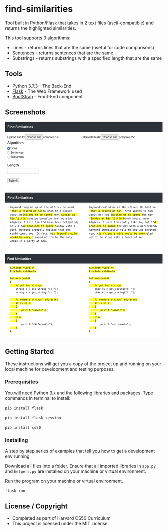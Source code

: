 # find-similarities

Tool built in Python/Flask that takes in 2 text files (ascii-compatible) and returns the highlighted similarities.

This tool supports 3 algorithms:
* Lines - returns lines that are the same (useful for code comparisons)
* Sentences - returns sentences that are the same
* Substrings - returns substrings with a specified length that are the same

## Tools 

* Python 3.7.3 - The Back-End
* [Flask](http://flask.palletsprojects.com/en/1.1.x/) - The Web Framework used
* [BootStrap](https://getbootstrap.com/) - Front-End component 

## Screenshots

![image1](image1.png)
![image2](image2.png)
![image3](image3.png)

## Getting Started

These instructions will get you a copy of the project up and running on your local machine for development and testing purposes. 

### Prerequisites

You will need Python 3.x and the following libraries and packages. Type commands in terminal to install:

`pip install flask`

`pip install flask_session`

`pip install cs50`

### Installing

A step by step series of examples that tell you how to get a development env running

Download all files into a folder. Ensure that all imported libraries in `app.py` and `helpers.py` are 
installed on your machine or virtual environment.

Run the program on your machine or virtual environment.

```
flask run
```

## License / Copyright

* Completed as part of Harvard CS50 Curriculum
* This project is licensed under the MIT License.
